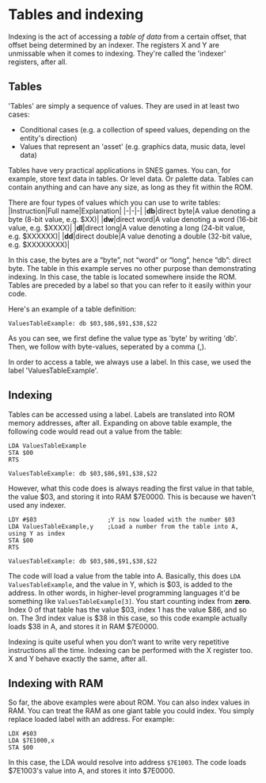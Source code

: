 # Tables and indexing
Indexing is the act of accessing a *table of data* from a certain offset, that offset being determined by an indexer. The registers X and Y are unmissable when it comes to indexing. They're called the 'indexer' registers, after all.

## Tables
'Tables' are simply a sequence of values. They are used in at least two cases:
* Conditional cases (e.g. a collection of speed values, depending on the entity's direction)
* Values that represent an 'asset' (e.g. graphics data, music data, level data)

Tables have very practical applications in SNES games. You can, for example, store text data in tables. Or level data. Or palette data. Tables can contain anything and can have any size, as long as they fit within the ROM.

There are four types of values which you can use to write tables:
|Instruction|Full name|Explanation|
|-|-|-|
|**db**|direct byte|A value denoting a byte (8-bit value, e.g. $XX)|
|**dw**|direct word|A value denoting a word (16-bit value, e.g. $XXXX)|
|**dl**|direct long|A value denoting a long (24-bit value, e.g. $XXXXXX)|
|**dd**|direct double|A value denoting a double (32-bit value, e.g. $XXXXXXXX)|

In this case, the bytes are a “byte”, not “word” or “long”, hence “db”: direct byte. The table in this example serves no other purpose than demonstrating indexing. In this case, the table is located somewhere inside the ROM. Tables are preceded by a label so that you can refer to it easily within your code.

Here's an example of a table definition:
```
ValuesTableExample: db $03,$86,$91,$38,$22
```
As you can see, we first define the value type as 'byte' by writing 'db'. Then, we follow with byte-values, seperated by a comma (,).

In order to access a table, we always use a label. In this case, we used the label 'ValuesTableExample'.

## Indexing
Tables can be accessed using a label. Labels are translated into ROM memory addresses, after all. Expanding on above table example, the following code would read out a value from the table:

```
LDA ValuesTableExample
STA $00
RTS

ValuesTableExample: db $03,$86,$91,$38,$22
```
However, what this code does is always reading the first value in that table, the value $03, and storing it into RAM $7E0000. This is because we haven't used any indexer.

```
LDY #$03                    ;Y is now loaded with the number $03
LDA ValuesTableExample,y    ;Load a number from the table into A, using Y as index
STA $00
RTS

ValuesTableExample: db $03,$86,$91,$38,$22
```
The code will load a value from the table into A. Basically, this does `LDA ValuesTableExample`, and the value in Y, which is $03, is added to the address. In other words, in higher-level programming languages it'd be something like `ValuesTableExample[3]`. You start counting index from **zero**. Index 0 of that table has the value $03, index 1 has the value $86, and so on. The 3rd index value is $38 in this case, so this code example actually loads $38 in A, and stores it in RAM $7E0000.

Indexing is quite useful when you don’t want to write very repetitive instructions all the time. Indexing can be performed with the X register too. X and Y behave exactly the same, after all.

## Indexing with RAM
So far, the above examples were about ROM. You can also index values in RAM. You can treat the RAM as one giant table you could index. You simply replace loaded label with an address. For example:

```
LDX #$03
LDA $7E1000,x
STA $00
```
In this case, the LDA would resolve into address `$7E1003`. The code loads $7E1003's value into A, and stores it into $7E0000.